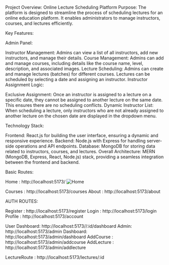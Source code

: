 Project Overview: Online Lecture Scheduling Platform
Purpose:
The platform is designed to streamline the process of scheduling lectures for an online education platform. It enables administrators to manage instructors, courses, and lectures efficiently.

Key Features:

Admin Panel:

Instructor Management: Admins can view a list of all instructors, add new instructors, and manage their details.
Course Management: Admins can add and manage courses, including details like the course name, level, description, and associated images.
Lecture Scheduling: Admins can create and manage lectures (batches) for different courses. Lectures can be scheduled by selecting a date and assigning an instructor.
Instructor Assignment Logic:

Exclusive Assignment: Once an instructor is assigned to a lecture on a specific date, they cannot be assigned to another lecture on the same date. This ensures there are no scheduling conflicts.
Dynamic Instructor List: When scheduling a lecture, only instructors who are not already assigned to another lecture on the chosen date are displayed in the dropdown menu.

Technology Stack:

Frontend: React.js for building the user interface, ensuring a dynamic and responsive experience.
Backend: Node.js with Express for handling server-side operations and API endpoints.
Database: MongoDB for storing data related to instructors, courses, and lectures.
Overall Architecture: MERN (MongoDB, Express, React, Node.js) stack, providing a seamless integration between the frontend and backend.

Basic Routes:

Home : http://localhost:5173/
![Home](https://github.com/user-attachments/assets/e8b7ae1c-9443-4820-b33e-7d6485aa653b)

Courses : http://localhost:5173/courses
About : http://localhost:5173/about


AUTH ROUTES:

Register : http://localhost:5173/register
Login : http://localhost:5173/login
Profile : http://localhost:5173/account

User Dashboard: http://localhost:5173//:id/dashboard
Admin: http://localhost:5173/admin
Dashboard: http://localhost:5173/admin/dashboard
AddCourse : http://localhost:5173/admin/addcourse
AddLecture : http://localhost:5173/admin/addlecture

LectureRoute : http://localhost:5173/lectures/:id

